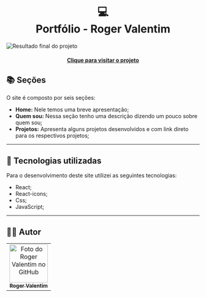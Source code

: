 <h1 align="center">
  💻<br>Portfólio - Roger Valentim
</h1>

![Resultado final do projeto](./src/assets/portfólio-2.png)

<h4 align="center"><a href="https://portfolio-2kmg.vercel.app/">Clique para visitar o projeto</a></h4>

## 📚 Seções

O site é composto por seis seções:

- **Home:** Nele temos uma breve apresentação;
- **Quem sou:** Nessa seção tenho uma descrição dizendo um pouco sobre quem sou;
- **Projetos:** Apresenta alguns projetos desenvolvidos e com link direto para os respectivos projetos;


---

## 💼 Tecnologias utilizadas

Para o desenvolvimento deste site utilizei as seguintes tecnologias:

- React;
- React-icons;
- Css;
- JavaScript;

---

<h2>👩‍💻 Autor</h2>

<table>
  <tr>
    <td align="center">
      <a href="https://github.com/rogervalentim">
        <img src="https://avatars.githubusercontent.com/u/103151728?v=4" width="100px;" alt="Foto do Roger Valentim no GitHub"/><br>
        <sub>
          <b>Roger Valentim</b>
        </sub>
      </a>
    </td>
  </tr>
</table>